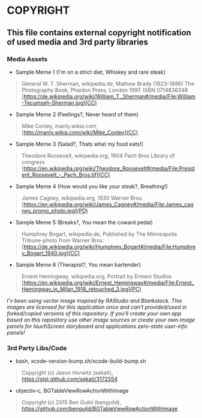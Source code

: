 # COPYRIGHT

## This file contains external copyright notification of used media and 3rd party libraries

### Media Assets

- Sample Meme 1 (I'm on a strict diet, Whiskey and rare steak)
> General W. T. Sherman, wikipedia.de, 
Mathew Brady (1823–1896)
The Photography Book, Phaidon Press, London 1997. ISBN 0714836346
[https://de.wikipedia.org/wiki/William_T._Sherman#/media/File:William-Tecumseh-Sherman.jpg](CC)

- Sample Meme 2 (Feelings?, Never heard of them)
> Mike Conley, manly.wikia.com, 
[http://manly.wikia.com/wiki/Mike_Conley](CC)

- Sample Meme 3 (Salad?, Thats what my food eats!)
> Theodore Roosevelt, wikipedia.org, 
1904 Pach Bros
Library of congress
[https://en.wikipedia.org/wiki/Theodore_Roosevelt#/media/File:President_Roosevelt_-_Pach_Bros.tif](CC)

- Sample Meme 4 (How would you like your steak?, Breathing!)
> James Cagney, wikipedia.org,
1930 Warner Bros. 
[https://en.wikipedia.org/wiki/James_Cagney#/media/File:James_cagney_promo_photo.jpg](PD)

- Sample Meme 5 (Breaks?, You mean the coward pedal)
> Humphrey Bogart, wikipedia.de,
Published by The Minneapolis Tribune-photo from Warner Bros. 
[https://de.wikipedia.org/wiki/Humphrey_Bogart#/media/File:Humphrey_Bogart_1940.jpg](CC)

- Sample Meme 6 (Therapist?, You mean bartender)
> Ernest Hemingway, wikipedia.org,
Portrait by Ermeni Studios
[https://en.wikipedia.org/wiki/Ernest_Hemingway#/media/File:Ernest_Hemingway_in_Milan_1918_retouched_3.jpg](PC)

*I'v been using vector image inspired by RAStudio and Blankstock. This images are licensed for this application once and can't provided/used in forked/copied versions of this repository. If you'll create your own app based on this repository use other image sources or create your own image panels for lauchScreen storyboard and applications zero-state user-info panels!*


### 3rd Party Libs/Code

- bash, xcode-version-bump.sh/xcode-build-bump.sh
> Copyright (c) Jason Horwitz (sekati), https://gist.github.com/sekati/3172554

- objectiv-c, BGTableViewRowActionWithImage
> Copyright (c) 2015 Ben Guild (benguild), https://github.com/benguild/BGTableViewRowActionWithImage

